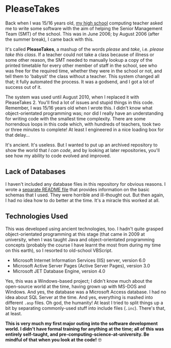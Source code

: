 # PleaseTakes
Back when I was 15/16 years old, [my high school](https://blogs.glowscotland.org.uk/er/MearnsCastle/) computing teacher asked me to write some software with the aim of helping the Senior Management Team (SMT) of the school. This was in June 2006; by August 2006 (after the summer break), I came back with this.

It's called **PleaseTakes**, a mashup of the words *please* and *take*, i.e. *please take this class*. If a teacher could not take a class because of illness or some other reason, the SMT needed to manually lookup a copy of the printed timetable for every other member of staff in the school, see who was free for the required time, whether they were in the school or not, and tell them to 'babysit' the class without a teacher. This system changed all that; it fully automated the process. It was a godsend, and I got a lot of success out of it.

The system was used until August 2010, when I replaced it with PleaseTakes 2. You'll find a lot of issues and stupid things in this code. Remember, I was 15/16 years old when I wrote this. I didn't know what object-orientated programming was; nor did I really have an understanding for writing code with the smallest time complexity. There are some horrendous loops in this code which, with hundreds of teachers, took two or three minutes to complete! At least I engineered in a nice loading box for that delay...

It's ancient. It's useless. But I wanted to put up an archived repository to show the world that *I can code*, and by looking at later repositories, you'll see how my ability to code evolved and improved.

## Lack of Databases
I haven't included any database files in this repository for obvious reasons. I wrote a [separate README file](https://github.com/maxwelld90/pleasetakes/tree/master/pt/modules/db) that provides information on the basic schemas that I used. They were horrible and ill-thought out. But then again, I had no idea how to do better at the time. It's a miracle this worked at all.

## Technologies Used
This was developed using ancient technologies, too. I hadn't quite grasped object-orientated programming at this stage (that came in 2009 at university, when I was taught Java and object-orientated programming concepts (probably the course I have learnt the most from during my time on this earth), so I resorted to old-school VBScript.

* Microsoft Internet Information Services (IIS) server, version 6.0
* Microsoft Active Server Pages (Active Server Pages), version 3.0
* Microsoft JET Database Engine, version 4.0

Yes, this was a Windows-based project; I didn't know much about the open-source world at the time, having grown up with MS-DOS and Windows. And yes, the database was a Microsoft Access database. I had no idea about SQL Server at the time. And yes, everything is mashed into different `.asp` files. Oh god, the humanity! At least I tried to split things up a bit by separating commonly-used stuff into include files (`.inc`). There's that, at least.

**This is very much my first major outing into the software development world. I didn't have formal training for anything at the time; all of this was entirely self-taught, and pre-computing-science-at-university. Be mindful of that when you look at the code!** 🤓